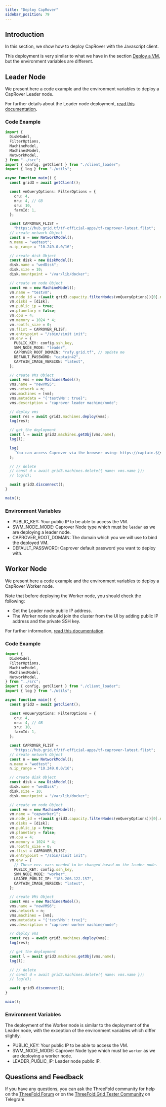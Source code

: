 ```yaml
---
title: "Deploy CapRover"
sidebar_position: 79
---
```




## Introduction

In this section, we show how to deploy CapRover with the Javascript client.

This deployment is very similar to what we have in the section [Deploy a VM](./grid3_javascript_vm.md), but the environment variables are different.

## Leader Node

We present here a code example and the environment variables to deploy a CapRover Leader node. 

For further details about the Leader node deployment, [read this documentation](https://github.com/freeflowuniverse/freeflow_caprover#a-leader-node-deploymentsetup).

### Code Example

```ts
import {
  DiskModel,
  FilterOptions,
  MachineModel,
  MachinesModel,
  NetworkModel,
} from "../src";
import { config, getClient } from "./client_loader";
import { log } from "./utils";

async function main() {
  const grid3 = await getClient();

  const vmQueryOptions: FilterOptions = {
    cru: 4,
    mru: 4, // GB
    sru: 10,
    farmId: 1,
  };

  const CAPROVER_FLIST =
    "https://hub.grid.tf/tf-official-apps/tf-caprover-latest.flist";
  // create network Object
  const n = new NetworkModel();
  n.name = "wedtest";
  n.ip_range = "10.249.0.0/16";

  // create disk Object
  const disk = new DiskModel();
  disk.name = "wedDisk";
  disk.size = 10;
  disk.mountpoint = "/var/lib/docker";

  // create vm node Object
  const vm = new MachineModel();
  vm.name = "testvm";
  vm.node_id = +(await grid3.capacity.filterNodes(vmQueryOptions))[0].nodeId;
  vm.disks = [disk];
  vm.public_ip = true;
  vm.planetary = false;
  vm.cpu = 4;
  vm.memory = 1024 * 4;
  vm.rootfs_size = 0;
  vm.flist = CAPROVER_FLIST;
  vm.entrypoint = "/sbin/zinit init";
  vm.env = {
    PUBLIC_KEY: config.ssh_key,
    SWM_NODE_MODE: "leader",
    CAPROVER_ROOT_DOMAIN: "rafy.grid.tf", // update me
    DEFAULT_PASSWORD: "captain42",
    CAPTAIN_IMAGE_VERSION: "latest",
  };

  // create VMs Object
  const vms = new MachinesModel();
  vms.name = "newVMS5";
  vms.network = n;
  vms.machines = [vm];
  vms.metadata = "{'testVMs': true}";
  vms.description = "caprover leader machine/node";

  // deploy vms
  const res = await grid3.machines.deploy(vms);
  log(res);

  // get the deployment
  const l = await grid3.machines.getObj(vms.name);
  log(l);

  log(
    `You can access Caprover via the browser using: https://captain.${vm.env.CAPROVER_ROOT_DOMAIN}`
  );

  // // delete
  // const d = await grid3.machines.delete({ name: vms.name });
  // log(d);

  await grid3.disconnect();
}

main();
```



### Environment Variables

- PUBLIC_KEY: Your public IP to be able to access the VM.
- SWM_NODE_MODE: Caprover Node type which must be `leader` as we are deploying a leader node.
- CAPROVER_ROOT_DOMAIN: The domain which you we will use to bind the deployed VM.
- DEFAULT_PASSWORD: Caprover default password you want to deploy with.



## Worker Node

We present here a code example and the environment variables to deploy a CapRover Worker node. 

Note that before deploying the Worker node, you should check the following:

- Get the Leader node public IP address.
- The Worker node should join the cluster from the UI by adding public IP address and the private SSH key.

For further information, [read this documentation](https://github.com/freeflowuniverse/freeflow_caprover#step-4-access-the-captain-dashboard).

### Code Example

```ts
import {
  DiskModel,
  FilterOptions,
  MachineModel,
  MachinesModel,
  NetworkModel,
} from "../src";
import { config, getClient } from "./client_loader";
import { log } from "./utils";

async function main() {
  const grid3 = await getClient();

  const vmQueryOptions: FilterOptions = {
    cru: 4,
    mru: 4, // GB
    sru: 10,
    farmId: 1,
  };

  const CAPROVER_FLIST =
    "https://hub.grid.tf/tf-official-apps/tf-caprover-latest.flist";
  // create network Object
  const n = new NetworkModel();
  n.name = "wedtest";
  n.ip_range = "10.249.0.0/16";

  // create disk Object
  const disk = new DiskModel();
  disk.name = "wedDisk";
  disk.size = 10;
  disk.mountpoint = "/var/lib/docker";

  // create vm node Object
  const vm = new MachineModel();
  vm.name = "capworker1";
  vm.node_id = +(await grid3.capacity.filterNodes(vmQueryOptions))[0].nodeId;
  vm.disks = [disk];
  vm.public_ip = true;
  vm.planetary = false;
  vm.cpu = 4;
  vm.memory = 1024 * 4;
  vm.rootfs_size = 0;
  vm.flist = CAPROVER_FLIST;
  vm.entrypoint = "/sbin/zinit init";
  vm.env = {
    // These env. vars needed to be changed based on the leader node.
    PUBLIC_KEY: config.ssh_key,
    SWM_NODE_MODE: "worker",
    LEADER_PUBLIC_IP: "185.206.122.157",
    CAPTAIN_IMAGE_VERSION: "latest",
  };

  // create VMs Object
  const vms = new MachinesModel();
  vms.name = "newVMS6";
  vms.network = n;
  vms.machines = [vm];
  vms.metadata = "{'testVMs': true}";
  vms.description = "caprover worker machine/node";

  // deploy vms
  const res = await grid3.machines.deploy(vms);
  log(res);

  // get the deployment
  const l = await grid3.machines.getObj(vms.name);
  log(l);

  // // delete
  // const d = await grid3.machines.delete({ name: vms.name });
  // log(d);

  await grid3.disconnect();
}

main();
```



### Environment Variables

The deployment of the Worker node is similar to the deployment of the Leader node, with the exception of the environment variables which differ slightly.

- PUBLIC_KEY: Your public IP to be able to access the VM.
- SWM_NODE_MODE: Caprover Node type which must be `worker` as we are deploying a worker node.
- LEADER_PUBLIC_IP: Leader node public IP.



## Questions and Feedback

If you have any questions, you can ask the ThreeFold community for help on the [ThreeFold Forum](http://forum.threefold.io/) or on the [ThreeFold Grid Tester Community](https://t.me/threefoldtesting) on Telegram.